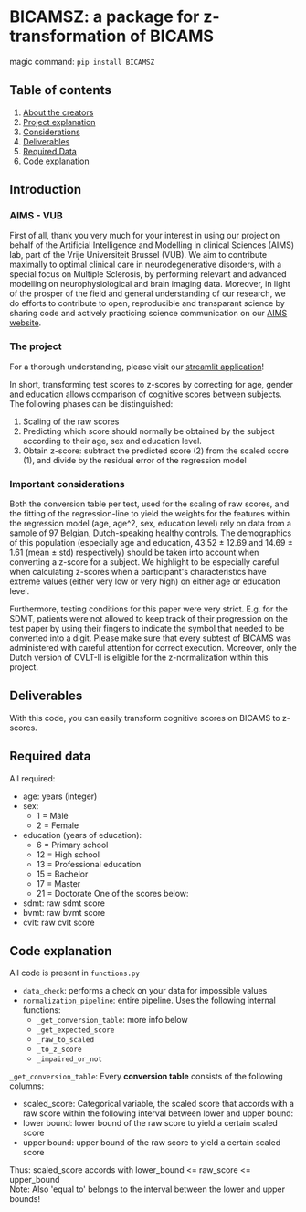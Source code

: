# BICAMSZ: a package for z-transformation of BICAMS
magic command: `pip install BICAMSZ`

## Table of contents
1. [About the creators](#aims---vub)
2. [Project explanation](#the-project)
3. [Considerations](#important-considerations)
4. [Deliverables](#deliverables)
5. [Required Data](#required-data)
5. [Code explanation](#code-explanation)

## Introduction

### AIMS - VUB

First of all, thank you very much for your interest in using our project on behalf of the Artificial Intelligence and Modelling in clinical Sciences (AIMS) lab, part of the Vrije Universiteit Brussel (VUB). We aim to contribute maximally to optimal clinical care in neurodegenerative disorders, with a special focus on Multiple Sclerosis, by performing relevant and advanced modelling on neurophysiological and brain imaging data. Moreover, in light of the prosper of the field and general understanding of our research, we do efforts to contribute to open, reproducible and transparant science by sharing code and actively practicing science communication on our [AIMS website](https://aims.research.vub.be).

### The project
For a thorough understanding, please visit our [streamlit application](https://share.streamlit.io/sdniss/bicams_web_application/BICAMS_application.py)!

In short, transforming test scores to z-scores by correcting for age, gender and education allows comparison of cognitive scores between subjects. The following phases can be distinguished:
1. Scaling of the raw scores
2. Predicting which score should normally be obtained by the subject according to their age, sex and education level. 
3. Obtain z-score: subtract the predicted score (2) from the scaled score (1), and divide by the residual error of the regression model

### Important considerations

Both the conversion table per test, used for the scaling of raw scores, and the fitting of the regression-line to yield the weights for the features within the regression model (age, age^2, sex, education level) rely on data from a sample of 97 Belgian, Dutch-speaking healthy controls. The demographics of this population (especially age and education, 43.52 ± 12.69 and 14.69 ± 1.61 (mean ± std) respectively) should be taken into account when converting a z-score for a subject. We highlight to be especially careful when calculating z-scores when a participant's characteristics have extreme values (either very low or very high) on either age or education level. 

Furthermore, testing conditions for this paper were very strict. E.g. for the SDMT, patients were not allowed to keep track of their progression on the test paper by using their fingers to indicate the symbol that needed to be converted into a digit. Please make sure that every subtest of BICAMS was administered with careful attention for correct execution. Moreover, only the Dutch version of CVLT-II is eligible for the z-normalization within this project.

## Deliverables

With this code, you can easily transform cognitive scores on BICAMS to z-scores.

## Required data
All required:
- age: years (integer)
- sex: 
    - 1 = Male
    - 2 = Female
- education (years of education): 
    - 6 = Primary school
    - 12 = High school 
    - 13 = Professional education 
    - 15 = Bachelor 
    - 17 = Master 
    - 21 = Doctorate
One of the scores below:
- sdmt: raw sdmt score
- bvmt: raw bvmt score
- cvlt: raw cvlt score

## Code explanation
All code is present in `functions.py`
- `data_check`: performs a check on your data for impossible values
- `normalization_pipeline`: entire pipeline. Uses the following internal functions:
    - `_get_conversion_table`: more info below
    - `_get_expected_score`
    - `_raw_to_scaled`
    - `_to_z_score`
    - `_impaired_or_not`

`_get_conversion_table`:
Every **conversion table** consists of the following columns:
- scaled_score: Categorical variable, the scaled score that accords with a raw score within the following interval between lower and upper bound:
- lower bound: lower bound of the raw score to yield a certain scaled score
- upper bound: upper bound of the raw score to yield a certain scaled score

Thus: scaled_score accords with lower_bound <= raw_score <= upper_bound \
Note: Also 'equal to' belongs to the interval between the lower and upper bounds!
